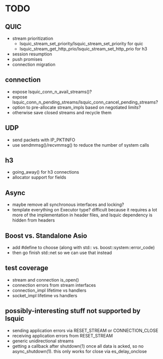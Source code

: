 # TODO

## QUIC

* stream prioritization
	- lsquic_stream_set_priority/lsquic_stream_set_priority for quic
	- lsquic_stream_get_http_prio/lsquic_stream_set_http_prio for h3
* session resumption
* push promises
* connection migration

## connection

* expose lsquic_conn_n_avail_streams()?
* expose lsquic_conn_n_pending_streams/lsquic_conn_cancel_pending_streams?
* option to pre-allocate stream_impls based on negotiated limits?
* otherwise save closed streams and recycle them

## UDP

* send packets with IP_PKTINFO
* use sendmmsg()/recvmmsg() to reduce the number of system calls

## h3

* going_away() for h3 connections
* allocator support for fields

## Async

* maybe remove all synchronous interfaces and locking?
* template everything on Executor type? difficult because it requires a lot more of the implementation in header files, and lsquic dependency is hidden from headers

## Boost vs. Standalone Asio

* add #define to choose (along with std:: vs. boost::system::error_code)
* then go finish std::net so we can use that instead

## test coverage

* stream and connection is_open()
* connection errors from stream interfaces
* connection_impl lifetime vs handlers
* socket_impl lifetime vs handlers

## possibly-interesting stuff not supported by lsquic

* sending application errors via RESET_STREAM or CONNECTION_CLOSE
* receiving application errors from RESET_STREAM
* generic unidirectional streams
* getting a callback after shutdown(1) once all data is acked, so no async_shutdown(1). this only works for close via es_delay_onclose
